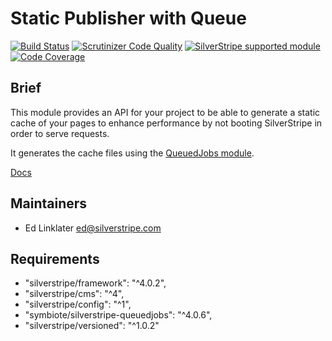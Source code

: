 # Static Publisher with Queue

[![Build Status](https://travis-ci.org/silverstripe/silverstripe-staticpublishqueue.svg?branch=master)](https://travis-ci.org/silverstripe/silverstripe-staticpublishqueue)
[![Scrutinizer Code Quality](https://scrutinizer-ci.com/g/silverstripe/silverstripe-staticpublishqueue/badges/quality-score.png?b=master)](https://scrutinizer-ci.com/g/silverstripe/silverstripe-staticpublishqueue/?branch=master)
[![SilverStripe supported module](https://img.shields.io/badge/silverstripe-supported-0071C4.svg)](https://www.silverstripe.org/software/addons/silverstripe-commercially-supported-module-list/)
[![Code Coverage](https://codecov.io/gh/silverstripe/silverstripe-staticpublishqueue/branch/master/graph/badge.svg)](https://codecov.io/gh/silverstripe/silverstripe-staticpublishqueue/branch/master)

## Brief

This module provides an API for your project to be able to generate a static cache of your pages to enhance
performance by not booting SilverStripe in order to serve requests.

It generates the cache files using the [QueuedJobs module]().

[Docs](docs/en/index.md)

## Maintainers

* Ed Linklater <ed@silverstripe.com>

## Requirements

* "silverstripe/framework": "^4.0.2",
* "silverstripe/cms": "^4",
* "silverstripe/config": "^1",
* "symbiote/silverstripe-queuedjobs": "^4.0.6",
* "silverstripe/versioned": "^1.0.2"
